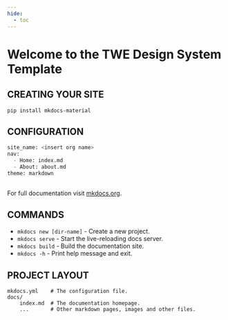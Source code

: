 ```yaml
---
hide:
  - toc
---
```



# Welcome to the TWE Design System Template

## **CREATING YOUR SITE**
```
pip install mkdocs-material
```
## **CONFIGURATION**
```py
site_name: <insert org name>
nav:
  - Home: index.md
  - About: about.md
theme: markdown
 

```


For full documentation visit [mkdocs.org](https://www.mkdocs.org).

## **COMMANDS**

* `mkdocs new [dir-name]` - Create a new project.
* `mkdocs serve` - Start the live-reloading docs server.
* `mkdocs build` - Build the documentation site.
* `mkdocs -h` - Print help message and exit.

## **PROJECT LAYOUT**

    mkdocs.yml    # The configuration file.
    docs/
        index.md  # The documentation homepage.
        ...       # Other markdown pages, images and other files.

